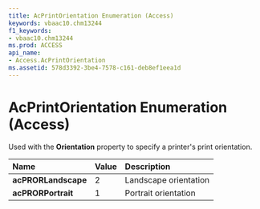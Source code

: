 ```yaml
---
title: AcPrintOrientation Enumeration (Access)
keywords: vbaac10.chm13244
f1_keywords:
- vbaac10.chm13244
ms.prod: ACCESS
api_name:
- Access.AcPrintOrientation
ms.assetid: 578d3392-3be4-7578-c161-deb8ef1eea1d
---
```



# AcPrintOrientation Enumeration (Access)

Used with the  **Orientation** property to specify a printer's print orientation.



|**Name**|**Value**|**Description**|
|:-----|:-----|:-----|
|**acPRORLandscape**|2|Landscape orientation|
|**acPRORPortrait**|1|Portrait orientation|

